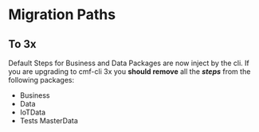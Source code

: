 # Migration Paths

## To 3x
Default Steps for Business and Data Packages are now inject by the cli. If you are upgrading to cmf-cli 3x you **should remove** all the ***steps*** from the following packages:

 - Business
 - Data
 - IoTData
 - Tests MasterData